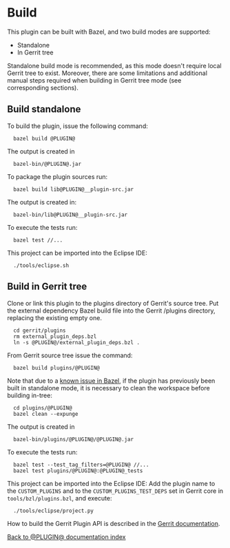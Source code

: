 # Build

This plugin can be built with Bazel, and two build modes are supported:

* Standalone
* In Gerrit tree

Standalone build mode is recommended, as this mode doesn't require local Gerrit
tree to exist. Moreover, there are some limitations and additional manual steps
required when building in Gerrit tree mode (see corresponding sections).

## Build standalone

To build the plugin, issue the following command:

```
  bazel build @PLUGIN@
```

The output is created in

```
  bazel-bin/@PLUGIN@.jar
```

To package the plugin sources run:

```
  bazel build lib@PLUGIN@__plugin-src.jar
```

The output is created in:

```
  bazel-bin/lib@PLUGIN@__plugin-src.jar
```

To execute the tests run:

```
  bazel test //...
```

This project can be imported into the Eclipse IDE:

```
  ./tools/eclipse.sh
```

## Build in Gerrit tree

Clone or link this plugin to the plugins directory of Gerrit's
source tree. Put the external dependency Bazel build file into
the Gerrit /plugins directory, replacing the existing empty one.

```
  cd gerrit/plugins
  rm external_plugin_deps.bzl
  ln -s @PLUGIN@/external_plugin_deps.bzl .
```

From Gerrit source tree issue the command:

```
  bazel build plugins/@PLUGIN@
```

Note that due to a [known issue in Bazel][bazelissue], if the plugin
has previously been built in standalone mode, it is necessary to clean
the workspace before building in-tree:

```
  cd plugins/@PLUGIN@
  bazel clean --expunge
```

The output is created in

```
  bazel-bin/plugins/@PLUGIN@/@PLUGIN@.jar
```

To execute the tests run:

```
  bazel test --test_tag_filters=@PLUGIN@ //...
  bazel test plugins/@PLUGIN@:@PLUGIN@_tests
```

This project can be imported into the Eclipse IDE:
Add the plugin name to the `CUSTOM_PLUGINS` and to the
`CUSTOM_PLUGINS_TEST_DEPS` set in Gerrit core in
`tools/bzl/plugins.bzl`, and execute:

```
  ./tools/eclipse/project.py
```

How to build the Gerrit Plugin API is described in the [Gerrit
documentation](../../../Documentation/dev-bazel.html#_extension_and_plugin_api_jar_files).

[Back to @PLUGIN@ documentation index][index]

[index]: index.html
[bazelissue]: https://github.com/bazelbuild/bazel/issues/2797
